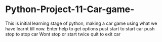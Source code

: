 # Python-Project-11-Car-game-
This is initial learning stage of python, making a car game using what we have learnt till now.
Enter help to get options
pust start to start car
push stop to stop car
Wont stop or start twice
quit to exit car
